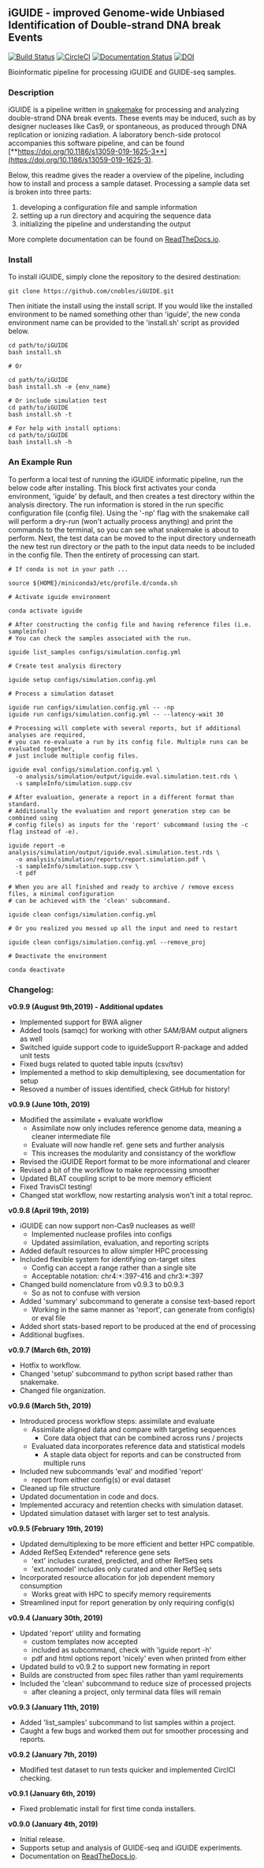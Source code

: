 ## iGUIDE - improved Genome-wide Unbiased Identification of Double-strand DNA break Events
[![Build Status](https://travis-ci.org/cnobles/iGUIDE.svg?branch=master)](https://travis-ci.org/cnobles/iGUIDE)
[![CircleCI](https://circleci.com/gh/cnobles/iGUIDE.svg?style=svg)](https://circleci.com/gh/cnobles/iGUIDE)
[![Documentation Status](https://readthedocs.org/projects/iguide/badge/?version=latest)](http://iguide.readthedocs.io/en/latest/?badge=latest)
[![DOI](https://zenodo.org/badge/88088016.svg)](https://zenodo.org/badge/latestdoi/88088016)


Bioinformatic pipeline for processing iGUIDE and GUIDE-seq samples.

### Description
iGUIDE is a pipeline written in [snakemake](http://snakemake.readthedocs.io/) for processing and analyzing double-strand DNA break events. These events may be induced, such as by designer nucleases like Cas9, or spontaneous, as produced through DNA replication or ionizing radiation. A laboratory bench-side protocol accompanies this software pipeline, and can be found [**https://doi.org/10.1186/s13059-019-1625-3**](https://doi.org/10.1186/s13059-019-1625-3). 

Below, this readme gives the reader a overview of the pipeline, including how to install and process a sample dataset. Processing a sample data set is broken into three parts: 

1) developing a configuration file and sample information
2) setting up a run directory and acquiring the sequence data
3) initializing the pipeline and understanding the output

More complete documentation can be found on [ReadTheDocs.io](https://iguide.readthedocs.io/en/latest/index.html).

### Install
To install iGUIDE, simply clone the repository to the desired destination:

```
git clone https://github.com/cnobles/iGUIDE.git
```

Then initiate the install using the install script. If you would like the installed environment to be named something other than 'iguide', the new conda environment name can be provided to the 'install.sh' script as provided below.

```
cd path/to/iGUIDE
bash install.sh

# Or

cd path/to/iGUIDE
bash install.sh -e {env_name}

# Or include simulation test
cd path/to/iGUIDE
bash install.sh -t

# For help with install options:
cd path/to/iGUIDE
bash install.sh -h
```

### An Example Run
To perform a local test of running the iGUIDE informatic pipeline, run the below code after installing. This block first activates your conda environment, 'iguide' by default, and then creates a test directory within the analysis directory. The run information is stored in the run specific configuration file (config file). Using the '-np' flag with the snakemake call will perform a dry-run (won't actually process anything) and print the commands to the terminal, so you can see what snakemake is about to perform. Next, the test data can be moved to the input directory underneath the new test run directory or the path to the input data needs to be included in the config file. Then the entirety of processing can start. 

```
# If conda is not in your path ...

source ${HOME}/miniconda3/etc/profile.d/conda.sh

# Activate iguide environment

conda activate iguide

# After constructing the config file and having reference files (i.e. sampleinfo)
# You can check the samples associated with the run.

iguide list_samples configs/simulation.config.yml

# Create test analysis directory

iguide setup configs/simulation.config.yml

# Process a simulation dataset

iguide run configs/simulation.config.yml -- -np
iguide run configs/simulation.config.yml -- --latency-wait 30

# Processing will complete with several reports, but if additional analyses are required,
# you can re-evaluate a run by its config file. Multiple runs can be evaluated together, 
# just include multiple config files.

iguide eval configs/simulation.config.yml \
  -o analysis/simulation/output/iguide.eval.simulation.test.rds \
  -s sampleInfo/simulation.supp.csv

# After evaluation, generate a report in a different format than standard.
# Additionally the evaluation and report generation step can be combined using 
# config file(s) as inputs for the 'report' subcommand (using the -c flag instead of -e).

iguide report -e analysis/simulation/output/iguide.eval.simulation.test.rds \
  -o analysis/simulation/reports/report.simulation.pdf \
  -s sampleInfo/simulation.supp.csv \
  -t pdf

# When you are all finished and ready to archive / remove excess files, a minimal configuration
# can be achieved with the 'clean' subcommand.

iguide clean configs/simulation.config.yml

# Or you realized you messed up all the input and need to restart

iguide clean configs/simulation.config.yml --remove_proj

# Deactivate the environment

conda deactivate
```

### Changelog:

**v0.9.9 (August 9th,2019) - Additional updates**

* Implemented support for BWA aligner
* Added tools (samqc) for working with other SAM/BAM output aligners as well
* Switched iguide support code to iguideSupport R-package and added unit tests
* Fixed bugs related to quoted table inputs (csv/tsv)
* Implemented a method to skip demultiplexing, see documentation for setup
* Resoved a number of issues identified, check GitHub for history!

**v0.9.9 (June 10th, 2019)**

* Modified the assimilate + evaluate workflow
  + Assimilate now only includes reference genome data, meaning a cleaner intermediate file
  + Evaluate will now handle ref. gene sets and further analysis
  + This increases the modularity and consistancy of the workflow
* Revised the iGUIDE Report format to be more informational and clearer
* Revised a bit of the workflow to make reprocessing smoother
* Updated BLAT coupling script to be more memory efficient
* Fixed TravisCI testing!
* Changed stat workflow, now restarting analysis won't init a total reproc.

**v0.9.8 (April 19th, 2019)**

* iGUIDE can now support non-Cas9 nucleases as well!
  + Implemented nuclease profiles into configs
  + Updated assimilation, evaluation, and reporting scripts
* Added default resources to allow simpler HPC processing
* Included flexible system for identifying on-target sites
  + Config can accept a range rather than a single site
  + Acceptable notation: chr4:+:397-416 and chr3:*:397
* Changed build nomenclature from v0.9.3 to b0.9.3
  + So as not to confuse with version
* Added 'summary' subcommand to generate a consise text-based report
  + Working in the same manner as 'report', can generate from config(s) or eval file
* Added short stats-based report to be produced at the end of processing
* Additional bugfixes.

**v0.9.7 (March 6th, 2019)**

* Hotfix to workflow.
* Changed 'setup' subcommand to python script based rather than snakemake.
* Changed file organization.

**v0.9.6 (March 5th, 2019)**

* Introduced process workflow steps: assimilate and evaluate
  + Assimilate aligned data and compare with targeting sequences
    + Core data object that can be combined across runs / projects
  + Evaluated data incorporates reference data and statistical models
    + A staple data object for reports and can be constructed from multiple runs
* Included new subcommands 'eval' and modified 'report'
  + report from either config(s) or eval dataset
* Cleaned up file structure
* Updated documentation in code and docs.
* Implemented accuracy and retention checks with simulation dataset.
* Updated simulation dataset with larger set to test analysis.

**v0.9.5 (February 19th, 2019)**

* Updated demultiplexing to be more efficient and better HPC compatible.
* Added RefSeq Extended* reference gene sets
  + 'ext' includes curated, predicted, and other RefSeq sets
  + 'ext.nomodel' includes only curated and other RefSeq sets
* Incorporated resource allocation for job dependent memory consumption
  + Works great with HPC to specify memory requirements
* Streamlined input for report generation by only requiring config(s)


**v0.9.4 (January 30th, 2019)**

* Updated 'report' utility and formating
  + custom templates now accepted
  + included as subcommand, check with 'iguide report -h'
  + pdf and html options report 'nicely' even when printed from either
* Updated build to v0.9.2 to support new formating in report
* Builds are constructed from spec files rather than yaml requirements
* Included the 'clean' subcommand to reduce size of processed projects
  + after cleaning a project, only terminal data files will remain

**v0.9.3 (January 11th, 2019)**

* Added 'list_samples' subcommand to list samples within a project.
* Caught a few bugs and worked them out for smoother processing and reports.

**v0.9.2 (January 7th, 2019)**

* Modified test dataset to run tests quicker and implemented CirclCI checking.

**v0.9.1 (January 6th, 2019)**

* Fixed problematic install for first time conda installers.

**v0.9.0 (January 4th, 2019)**

* Initial release.
* Supports setup and analysis of GUIDE-seq and iGUIDE experiments.
* Documentation on [ReadTheDocs.io](https://iguide.readthedocs.io/en/latest/index.html).
